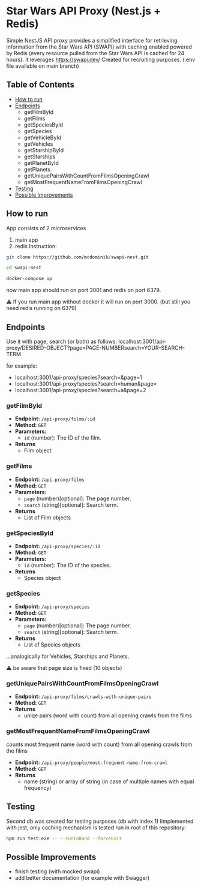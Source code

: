 # Star Wars API Proxy (Nest.js + Redis)

Simple NestJS API proxy provides a simplified interface for retrieving information from the Star Wars API (SWAPI) with caching enabled powered by Redis (every resource pulled from the Star Wars API is cached
for 24 hours). It leverages https://swapi.dev/
Created for recruiting purposes. (.env file available on main branch)


## Table of Contents
- [How to run](#how-to-run)
- [Endpoints](#endpoints)
  - getFilmById
  - getFilms
  - getSpeciesById
  - getSpecies
  - getVehicleById
  - getVehicles
  - getStarshipById
  - getStarships
  - getPlanetById
  - getPlanets
  - getUniquePairsWithCountFromFilmsOpeningCrawl
  - getMostFrequentNameFromFilmsOpeningCrawl
- [Testing](#testing)
- [Possible Improvements](#possible-improvements)

## How to run

App consists of 2 microservices
1. main app
2. redis
Instruction:
```bash
git clone https://github.com/mcdominik/swapi-nest.git
```
```bash
cd swapi-nest
```
```bash
docker-compose up
```
now main app should run on port 3001 and redis on port 6379.

⚠️ If you run main app without docker it will run on port 3000. (but still you need redis running on 6379)

## Endpoints

Use it with page, search (or both) as follows:
localhost:3001/api-proxy/DESIRED-OBJECT?page=PAGE-NUMBERsearch=YOUR-SEARCH-TERM

for example:
- localhost:3001/api-proxy/species?search=&page=1
- localhost:3001/api-proxy/species?search=human&page=
- localhost:3001/api-proxy/species?search=a&page=2


### getFilmById

- **Endpoint:** `/api-proxy/films/:id`
- **Method:** `GET`
- **Parameters:**
  - `id` (number): The ID of the film.
- **Returns**
  - Film object
    
### getFilms

- **Endpoint:** `/api-proxy/films`
- **Method:** `GET`
- **Parameters:**
  - `page` (number)[optional]: The page number.
  - `search` (string)[optional]: Search term.
- **Returns**
  - List of Film objects
    
### getSpeciesById

- **Endpoint:** `/api-proxy/species/:id`
- **Method:** `GET`
- **Parameters:**
  - `id` (number): The ID of the species.
- **Returns**
  - Species object

### getSpecies

- **Endpoint:** `/api-proxy/species`
- **Method:** `GET`
- **Parameters:**
  - `page` (number)[optional]: The page number.
  - `search` (string)[optional]: Search term.
- **Returns**
  - List of Species objects

...analogically for Vehicles, Starships and Planets.

⚠️ be aware that page size is fixed (10 objects)

### getUniquePairsWithCountFromFilmsOpeningCrawl
- **Endpoint:** `/api-proxy/films/crawls-with-unique-pairs`
- **Method:** `GET`
- **Returns**
  - uniqe pairs (word with count) from all opening crawls from the films

### getMostFrequentNameFromFilmsOpeningCrawl
counts most frequent name (word with count) from all opening crawls from the films
- **Endpoint:** `/api-proxy/people/most-frequent-name-from-crawl`
- **Method:** `GET`
- **Returns**
  - name (string) or array of string (in case of multiple names with equal frequency)

## Testing
Second db was created for testing purposes (db with index 1)
Iimplemented with jest, only caching mechanism is tested
run in root of this repository:
```bash
npm run test:e2e -- --runInBand --forceExit
```
## Possible Improvements
- finish testing (with mocked swapi)
- add better documentation (for example with Swagger)






